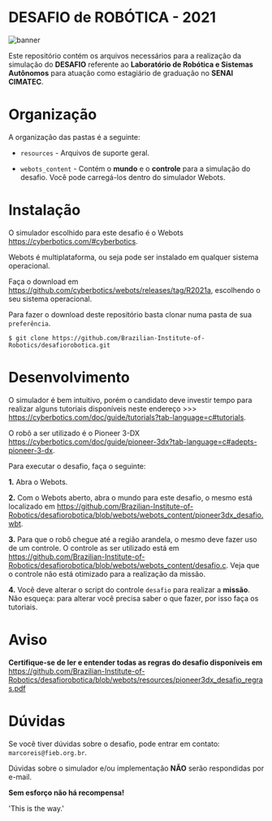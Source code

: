 # DESAFIO de ROBÓTICA - 2021

![banner](https://github.com/Brazilian-Institute-of-Robotics/desafiorobotica/blob/webots/resources/banner.png)

Este repositório contém os arquivos necessários para a realização da simulação do **DESAFIO** referente ao **Laboratório de Robótica e Sistemas Autônomos** para atuação como estagiário de graduação no **SENAI CIMATEC**.

# Organização

A organização das pastas é a seguinte:

- `resources` - Arquivos de suporte geral.

- `webots_content` - Contém o **mundo** e o **controle** para a simulação do desafio. Você pode carregá-los dentro do simulador Webots.

# Instalação

O simulador escolhido para este desafio é o Webots <https://cyberbotics.com/#cyberbotics>.

Webots é multiplataforma, ou seja pode ser instalado em qualquer sistema operacional.

Faça o download em <https://github.com/cyberbotics/webots/releases/tag/R2021a>, escolhendo o seu sistema operacional.

Para fazer o download deste repositório basta clonar numa pasta de sua `preferência`.

```
$ git clone https://github.com/Brazilian-Institute-of-Robotics/desafiorobotica.git
``` 

# Desenvolvimento

O simulador é bem intuitivo, porém o candidato deve investir tempo para realizar alguns tutoriais disponíveis neste endereço >>> <https://cyberbotics.com/doc/guide/tutorials?tab-language=c#tutorials>.

O robô a ser utilizado é o Pioneer 3-DX <https://cyberbotics.com/doc/guide/pioneer-3dx?tab-language=c#adepts-pioneer-3-dx>.

Para executar o desafio, faça o seguinte:

**1.** Abra o Webots.

**2.** Com o Webots aberto, abra o mundo para este desafio, o mesmo está localizado em <https://github.com/Brazilian-Institute-of-Robotics/desafiorobotica/blob/webots/webots_content/pioneer3dx_desafio.wbt>.
  
**3.** Para que o robô chegue até a região arandela, o mesmo deve fazer uso de um controle. O controle as ser utilizado está em <https://github.com/Brazilian-Institute-of-Robotics/desafiorobotica/blob/webots/webots_content/desafio.c>. Veja que o controle não está otimizado para a realização da missão.

**4.** Você deve alterar o script do controle `desafio` para realizar a **missão**. Não esqueça: para alterar você precisa saber o que fazer, por isso faça os tutoriais.


# Aviso

**Certifique-se de ler e entender todas as regras do desafio disponíveis em** <https://github.com/Brazilian-Institute-of-Robotics/desafiorobotica/blob/webots/resources/pioneer3dx_desafio_regras.pdf>


# Dúvidas

Se você tiver dúvidas sobre o desafio, pode entrar em contato: `marcoreis@fieb.org.br`.

Dúvidas sobre o simulador e/ou implementação **NÃO** serão respondidas por e-mail.


**Sem esforço não há recompensa!**

'This is the way.'
